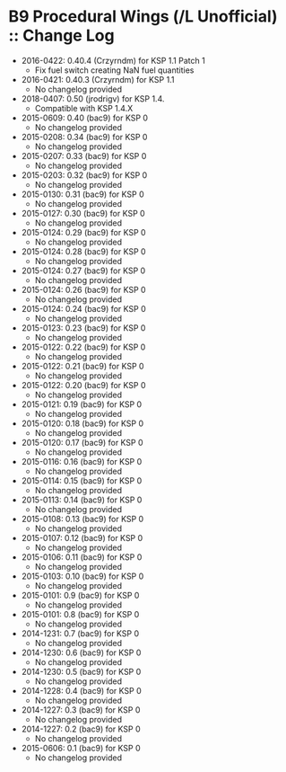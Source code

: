 # B9 Procedural Wings (/L Unofficial) :: Change Log

* 2016-0422: 0.40.4 (Crzyrndm) for KSP 1.1 Patch 1
	+ Fix fuel switch creating NaN fuel quantities
* 2016-0421: 0.40.3 (Crzyrndm) for KSP 1.1
	+ No changelog provided
* 2018-0407: 0.50 (jrodrigv) for KSP 1.4.
	+ Compatible with KSP 1.4.X
* 2015-0609: 0.40 (bac9) for KSP 0
	+ No changelog provided
* 2015-0208: 0.34 (bac9) for KSP 0
	+ No changelog provided
* 2015-0207: 0.33 (bac9) for KSP 0
	+ No changelog provided
* 2015-0203: 0.32 (bac9) for KSP 0
	+ No changelog provided
* 2015-0130: 0.31 (bac9) for KSP 0
	+ No changelog provided
* 2015-0127: 0.30 (bac9) for KSP 0
	+ No changelog provided
* 2015-0124: 0.29 (bac9) for KSP 0
	+ No changelog provided
* 2015-0124: 0.28 (bac9) for KSP 0
	+ No changelog provided
* 2015-0124: 0.27 (bac9) for KSP 0
	+ No changelog provided
* 2015-0124: 0.26 (bac9) for KSP 0
	+ No changelog provided
* 2015-0124: 0.24 (bac9) for KSP 0
	+ No changelog provided
* 2015-0123: 0.23 (bac9) for KSP 0
	+ No changelog provided
* 2015-0122: 0.22 (bac9) for KSP 0
	+ No changelog provided
* 2015-0122: 0.21 (bac9) for KSP 0
	+ No changelog provided
* 2015-0122: 0.20 (bac9) for KSP 0
	+ No changelog provided
* 2015-0121: 0.19 (bac9) for KSP 0
	+ No changelog provided
* 2015-0120: 0.18 (bac9) for KSP 0
	+ No changelog provided
* 2015-0120: 0.17 (bac9) for KSP 0
	+ No changelog provided
* 2015-0116: 0.16 (bac9) for KSP 0
	+ No changelog provided
* 2015-0114: 0.15 (bac9) for KSP 0
	+ No changelog provided
* 2015-0113: 0.14 (bac9) for KSP 0
	+ No changelog provided
* 2015-0108: 0.13 (bac9) for KSP 0
	+ No changelog provided
* 2015-0107: 0.12 (bac9) for KSP 0
	+ No changelog provided
* 2015-0106: 0.11 (bac9) for KSP 0
	+ No changelog provided
* 2015-0103: 0.10 (bac9) for KSP 0
	+ No changelog provided
* 2015-0101: 0.9 (bac9) for KSP 0
	+ No changelog provided
* 2015-0101: 0.8 (bac9) for KSP 0
	+ No changelog provided
* 2014-1231: 0.7 (bac9) for KSP 0
	+ No changelog provided
* 2014-1230: 0.6 (bac9) for KSP 0
	+ No changelog provided
* 2014-1230: 0.5 (bac9) for KSP 0
	+ No changelog provided
* 2014-1228: 0.4 (bac9) for KSP 0
	+ No changelog provided
* 2014-1227: 0.3 (bac9) for KSP 0
	+ No changelog provided
* 2014-1227: 0.2 (bac9) for KSP 0
	+ No changelog provided
* 2015-0606: 0.1 (bac9) for KSP 0
	+ No changelog provided
